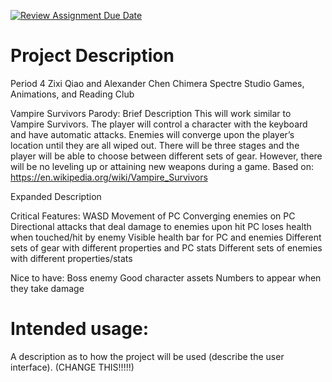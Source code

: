 [![Review Assignment Due Date](https://classroom.github.com/assets/deadline-readme-button-22041afd0340ce965d47ae6ef1cefeee28c7c493a6346c4f15d667ab976d596c.svg)](https://classroom.github.com/a/YxXKqIeT)
# Project Description

Period 4
Zixi Qiao and Alexander Chen
Chimera Spectre Studio Games, Animations, and Reading Club

Vampire Survivors Parody: Brief Description
This will work similar to Vampire Survivors. The player will control a character with the keyboard and have automatic attacks. Enemies will converge upon the player’s location until they are all wiped out. There will be three stages and the player will be able to choose between different sets of gear. However, there will be no leveling up or attaining new weapons during a game.
Based on: https://en.wikipedia.org/wiki/Vampire_Survivors

Expanded Description

Critical Features:
WASD Movement of PC
Converging enemies on PC
Directional attacks that deal damage to enemies upon hit
PC loses health when touched/hit by enemy
Visible health bar for PC and enemies
Different sets of gear with different properties and PC stats
Different sets of enemies with different properties/stats

Nice to have:
Boss enemy
Good character assets
Numbers to appear when they take damage


# Intended usage:

A description as to how the project will be used (describe the user interface). (CHANGE THIS!!!!!)
  
